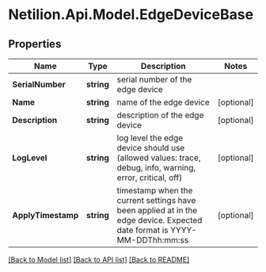 # Netilion.Api.Model.EdgeDeviceBase
## Properties

Name | Type | Description | Notes
------------ | ------------- | ------------- | -------------
**SerialNumber** | **string** | serial number of the edge device | 
**Name** | **string** | name of the edge device | [optional] 
**Description** | **string** | description of the edge device | [optional] 
**LogLevel** | **string** | log level the edge device should use (allowed values: trace, debug, info, warning, error, critical, off) | [optional] 
**ApplyTimestamp** | **string** | timestamp when the current settings have been applied at in the edge device. Expected date format is YYYY-MM-DDThh:mm:ss | [optional] 

[[Back to Model list]](../README.md#documentation-for-models) [[Back to API list]](../README.md#documentation-for-api-endpoints) [[Back to README]](../README.md)

